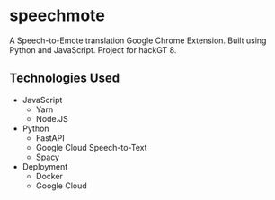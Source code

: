 # speechmote
A Speech-to-Emote translation Google Chrome Extension. Built using Python and JavaScript. Project for hackGT 8.

## Technologies Used
- JavaScript   
    - Yarn
    - Node.JS
- Python
    - FastAPI
    - Google Cloud Speech-to-Text
    - Spacy
- Deployment
    - Docker
    - Google Cloud
